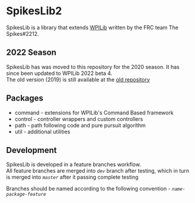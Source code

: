 # SpikesLib2

SpikesLib is a library that extends [WPILib](https://github.com/wpilibsuite/allwpilib) written by the FRC team The Spikes#2212.


## 2022 Season

SpikesLib has was moved to this repository for the 2020 season. It has since been updated to WPILib 2022 beta 4. <br>
The old version (2019) is still available at the [old repository](https://github.com/Spikes-2212-Programming-Guild/SpikesLib)

## Packages

- command - extensions for WPILib's Command Based framework
- control - controller wrappers and custom controllers
- path - path following code and pure pursuit algorithm
- util - additional utilities


## Development

SpikesLib is developed in a feature branches workflow. <br>
All feature branches are merged into _```dev```_ branch after testing, which in turn is merged into 
_```master```_ after it passing complete testing <br>

Branches should be named according to the following convention - _```name-package-feature```_
